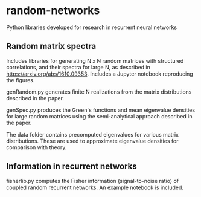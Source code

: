 # random-networks

Python libraries developed for research in recurrent neural networks

## Random matrix spectra
Includes libraries for generating N x N random matrices with structured correlations, and their spectra for large N, as described in https://arxiv.org/abs/1610.09353. Includes a Jupyter notebook reproducing the figures.

genRandom.py generates finite N realizations from the matrix distributions described in the paper.

genSpec.py produces the Green's functions and mean eigenvalue densities for large random matrices using the semi-analytical approach described in the paper.

The data folder contains precomputed eigenvalues for various matrix distributions. These are used to approximate eigenvalue densities for comparison with theory.

## Information in recurrent networks
fisherlib.py computes the Fisher information (signal-to-noise ratio) of coupled random recurrent networks. An example notebook is included.



